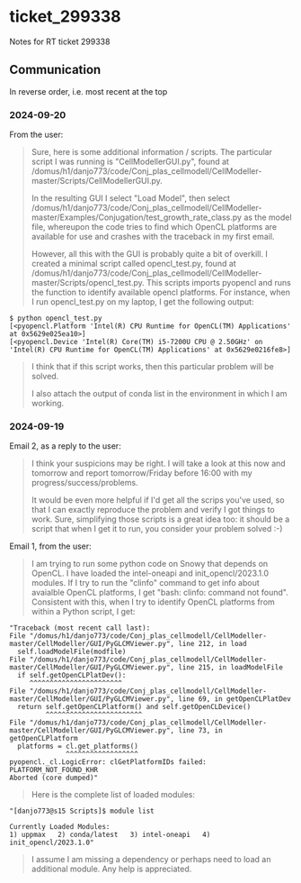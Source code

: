 # ticket_299338

Notes for RT ticket 299338


## Communication

In reverse order, i.e. most recent at the top

### 2024-09-20

From the user:

> Sure, here is some additional information / scripts. The particular script I was running is "CellModellerGUI.py", found at /domus/h1/danjo773/code/Conj_plas_cellmodell/CellModeller-master/Scripts/CellModellerGUI.py. 
>
> In the resulting GUI I select "Load Model", then select /domus/h1/danjo773/code/Conj_plas_cellmodell/CellModeller-master/Examples/Conjugation/test_growth_rate_class.py as the model file, whereupon the code tries to find which OpenCL platforms are available for use and crashes with the traceback in my first email.
>
> However, all this with the GUI is probably quite a bit of overkill. I created a minimal script called opencl_test.py, found at /domus/h1/danjo773/code/Conj_plas_cellmodell/CellModeller-master/Scripts/opencl_test.py. This scripts imports pyopencl and runs the function to identify available opencl platforms. For instance, when I run opencl_test.py on my laptop, I get the following output:

```
$ python opencl_test.py 
[<pyopencl.Platform 'Intel(R) CPU Runtime for OpenCL(TM) Applications' at 0x5629e025ea10>]
[<pyopencl.Device 'Intel(R) Core(TM) i5-7200U CPU @ 2.50GHz' on 'Intel(R) CPU Runtime for OpenCL(TM) Applications' at 0x5629e0216fe8>]
```

> I think that if this script works, then this particular problem will be solved.
> 
> I also attach the output of conda list in the environment in which I am working.

### 2024-09-19

Email 2, as a reply to the user:

> I think your suspicions may be right. I will take a look at this now and
tomorrow and report tomorrow/Friday before 16:00 with my
progress/success/problems.
>
>It would be even more helpful if I'd get all the scrips you've used, so that I
can exactly reproduce the problem and verify I got things to work. Sure,
simplifying those scripts is a great idea too: it should be a script that when
I get it to run, you consider your problem solved :-)

Email 1, from the user:

> I am trying to run some python code on Snowy that depends on OpenCL. I have loaded the intel-oneapi and init_opencl/2023.1.0 modules. If I try to run the "clinfo" command to get info about avaialble OpenCL platforms, I get "bash: clinfo: command not found". Consistent with this, when I try to identify OpenCL platforms from within a Python script, I get:

```
"Traceback (most recent call last):
File "/domus/h1/danjo773/code/Conj_plas_cellmodell/CellModeller-master/CellModeller/GUI/PyGLCMViewer.py", line 212, in load
  self.loadModelFile(modfile)
File "/domus/h1/danjo773/code/Conj_plas_cellmodell/CellModeller-master/CellModeller/GUI/PyGLCMViewer.py", line 215, in loadModelFile
  if self.getOpenCLPlatDev():
     ^^^^^^^^^^^^^^^^^^^^^^^
File "/domus/h1/danjo773/code/Conj_plas_cellmodell/CellModeller-master/CellModeller/GUI/PyGLCMViewer.py", line 69, in getOpenCLPlatDev
  return self.getOpenCLPlatform() and self.getOpenCLDevice()
         ^^^^^^^^^^^^^^^^^^^^^^^^
File "/domus/h1/danjo773/code/Conj_plas_cellmodell/CellModeller-master/CellModeller/GUI/PyGLCMViewer.py", line 73, in getOpenCLPlatform
  platforms = cl.get_platforms()
              ^^^^^^^^^^^^^^^^^^
pyopencl._cl.LogicError: clGetPlatformIDs failed: PLATFORM_NOT_FOUND_KHR
Aborted (core dumped)"
```

> Here is the complete list of loaded modules:

```
"[danjo773@s15 Scripts]$ module list

Currently Loaded Modules:
1) uppmax   2) conda/latest   3) intel-oneapi   4) init_opencl/2023.1.0"
```

> I assume I am missing a dependency or perhaps need to load an additional module. Any help is appreciated.

